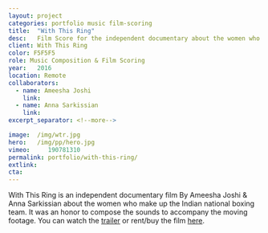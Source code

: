 ```yaml
---
layout: project
categories: portfolio music film-scoring 
title:  "With This Ring"
desc:   Film Score for the independent documentary about the women who make up the Indian national boxing team.
client: With This Ring
color: F5F5F5
role: Music Composition & Film Scoring
year:   2016
location: Remote
collaborators:
  - name: Ameesha Joshi
    link: 
  - name: Anna Sarkissian
    link: 
excerpt_separator: <!--more-->

image:  /img/wtr.jpg
hero:   /img/pp/hero.jpg
vimeo:     190781310
permalink: portfolio/with-this-ring/
extlink:  
cta: 
---
```

With This Ring is an independent documentary film By Ameesha Joshi & Anna Sarkissian about the women who make up the Indian national boxing team. It was an honor to compose the sounds to accompany the moving footage. You can watch the [trailer](https://vimeo.com/190781310) or rent/buy the film [here](https://vimeo.com/ondemand/withthisring).







